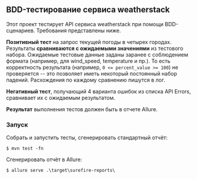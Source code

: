 ## BDD-тестирование сервиса weatherstack
Этот проект тестирует API сервиса weatherstack при помощи BDD-сценариев. Требования представлены ниже.

**Позитивный тест** на запрос текущей погоды в четырех городах. Результаты **сравниваются с ожидаемыми значениями** из тестового набора.
Ожидаемые тестовые данные заданы заранее с соблюдением формата (например, для wind_speed, temperature и пр.).
То есть корректность результата (например, `0 <= percent_value >= 100`) не проверяется -- это позволяет иметь некоторый постоянный набор падений.
Расхождения по каждому сравнению пишутся в лог.

**Негативный тест**, получающий 4 варианта ошибок из списка API Errors, сравнивает их с ожидаемым результатом.

**Результат** выполнения тестов должен быть в отчете Allure.

### Запуск
Собрать и запустить тесты, сгенерировать стандартный отчёт:
```
$ mvn test -fn
```

Сгенерировать отчёт в Allure:
```
$ allure serve .\target\surefire-reports\
```